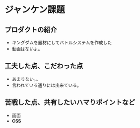 # ジャンケン課題

## プロダクトの紹介

- キングダムを題材にしてバトルシステムを作成した
- 動画はないよ。

## 工夫した点、こだわった点

- あまりない。。
- 言われている通りには出来ている。

## 苦戦した点、共有したいハマりポイントなど

- 画面
- **CSS**